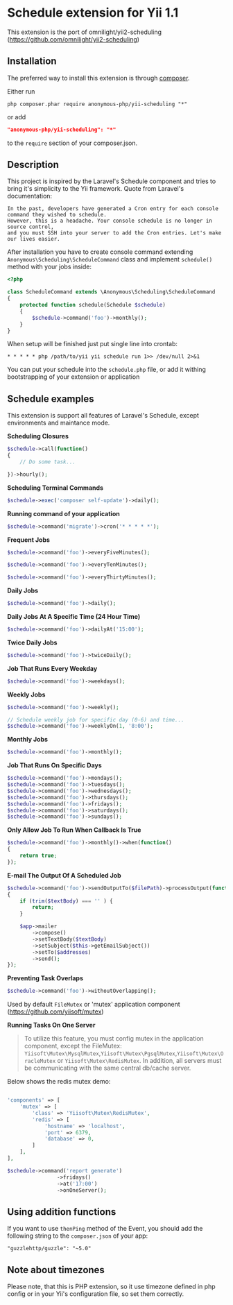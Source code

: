 Schedule extension for Yii 1.1
==============================

This extension is the port of omnilight/yii2-scheduling (https://github.com/omnilight/yii2-scheduling)

Installation
------------

The preferred way to install this extension is through [composer](http://getcomposer.org/download/).

Either run

```
php composer.phar require anonymous-php/yii-scheduling "*"
```

or add

```json
"anonymous-php/yii-scheduling": "*"
```

to the `require` section of your composer.json.

Description
-----------

This project is inspired by the Laravel's Schedule component and tries to bring it's simplicity to the Yii framework.
Quote from Laravel's documentation:

```
In the past, developers have generated a Cron entry for each console command they wished to schedule.
However, this is a headache. Your console schedule is no longer in source control,
and you must SSH into your server to add the Cron entries. Let's make our lives easier.
```

After installation you have to create console command extending `Anonymous\Scheduling\ScheduleCommand` class 
and implement `schedule()` method with your jobs inside:

```php
<?php

class ScheduleCommand extends \Anonymous\Scheduling\ScheduleCommand
{
    protected function schedule(Schedule $schedule)
    {
        $schedule->command('foo')->monthly();
    }
}
```

When setup will be finished just put single line into crontab:

```
* * * * * php /path/to/yii yii schedule run 1>> /dev/null 2>&1
```

You can put your schedule into the `schedule.php` file, or add it withing bootstrapping of your extension or
application

Schedule examples
-----------------

This extension is support all features of Laravel's Schedule, except environments and maintance mode.

**Scheduling Closures**

```php
$schedule->call(function()
{
    // Do some task...

})->hourly();
```

**Scheduling Terminal Commands**

```php
$schedule->exec('composer self-update')->daily();
```

**Running command of your application**

```php
$schedule->command('migrate')->cron('* * * * *');
```

**Frequent Jobs**

```php
$schedule->command('foo')->everyFiveMinutes();

$schedule->command('foo')->everyTenMinutes();

$schedule->command('foo')->everyThirtyMinutes();
```

**Daily Jobs**

```php
$schedule->command('foo')->daily();
```

**Daily Jobs At A Specific Time (24 Hour Time)**

```php
$schedule->command('foo')->dailyAt('15:00');
```

**Twice Daily Jobs**

```php
$schedule->command('foo')->twiceDaily();
```

**Job That Runs Every Weekday**

```php
$schedule->command('foo')->weekdays();
```

**Weekly Jobs**

```php
$schedule->command('foo')->weekly();

// Schedule weekly job for specific day (0-6) and time...
$schedule->command('foo')->weeklyOn(1, '8:00');
```

**Monthly Jobs**

```php
$schedule->command('foo')->monthly();
```

**Job That Runs On Specific Days**

```php
$schedule->command('foo')->mondays();
$schedule->command('foo')->tuesdays();
$schedule->command('foo')->wednesdays();
$schedule->command('foo')->thursdays();
$schedule->command('foo')->fridays();
$schedule->command('foo')->saturdays();
$schedule->command('foo')->sundays();
```

**Only Allow Job To Run When Callback Is True**

```php
$schedule->command('foo')->monthly()->when(function()
{
    return true;
});
```

**E-mail The Output Of A Scheduled Job**

```php
$schedule->command('foo')->sendOutputTo($filePath)->processOutput(function ($textBody, $app) 
{
    if (trim($textBody) === '' ) {
        return;
    }

    $app->mailer
        ->compose()
        ->setTextBody($textBody)
        ->setSubject($this->getEmailSubject())
        ->setTo($addresses)
        ->send();
});
```

**Preventing Task Overlaps**

```php
$schedule->command('foo')->withoutOverlapping();
```
Used by default `FileMutex` or 'mutex' application component (https://github.com/yiisoft/mutex)

**Running Tasks On One Server**

>To utilize this feature, you must config mutex in the application component, except the FileMutex:  `Yiisoft\Mutex\MysqlMutex`,`Yiisoft\Mutex\PgsqlMutex`,`Yiisoft\Mutex\OracleMutex` or `Yiisoft\Mutex\RedisMutex`. In addition, all servers must be communicating with the same central db/cache server.

Below shows the redis mutex demo:

```php

'components' => [
    'mutex' => [
        'class' => 'Yiisoft\Mutex\RedisMutex',
        'redis' => [
            'hostname' => 'localhost',
            'port' => 6379,
            'database' => 0,
        ]
    ],
],
```

```php
$schedule->command('report generate')
                ->fridays()
                ->at('17:00')
                ->onOneServer();
```

Using addition functions
------------------------

If you want to use `thenPing` method of the Event, you should add the following string to the `composer.json` of your app:
```
"guzzlehttp/guzzle": "~5.0"
```

Note about timezones
--------------------

Please note, that this is PHP extension, so it use timezone defined in php config or in your Yii's configuration file,
so set them correctly.
